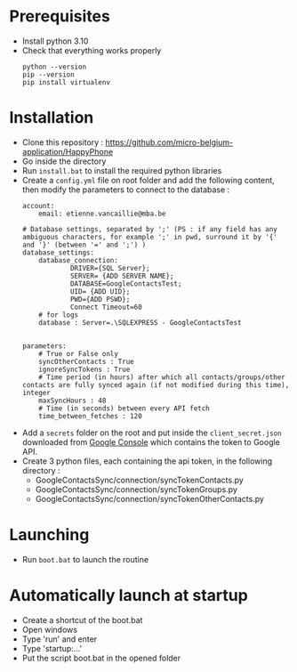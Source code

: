 # Prerequisites
- Install python 3.10
- Check that everything works properly
    ```
    python --version
    pip --version
	pip install virtualenv
    ```

# Installation
- Clone this repository : https://github.com/micro-belgium-application/HappyPhone
- Go inside the directory  
- Run `install.bat` to install the required python libraries
- Create a `config.yml` file on root folder and add the following content, then modify the parameters to connect to the database :
    ```
    account: 
        email: etienne.vancaillie@mba.be

    # Database settings, separated by ';' (PS : if any field has any ambiguous characters, for example ';' in pwd, surround it by '{' and '}' (between '=' and ';') )
    database_settings:
        database_connection:
                DRIVER={SQL Server};
                SERVER= {ADD SERVER NAME};
                DATABASE=GoogleContactsTest;
                UID= {ADD UID};
                PWD={ADD PSWD};
                Connect Timeout=60
        # for logs
        database : Server=.\SQLEXPRESS - GoogleContactsTest
    
    
    parameters:
        # True or False only   
        syncOtherContacts : True
        ignoreSyncTokens : True
        # Time period (in hours) after which all contacts/groups/other contacts are fully synced again (if not modified during this time), integer
        maxSyncHours : 48
        # Time (in seconds) between every API fetch
        time_between_fetches : 120
    ```
- Add a `secrets` folder on the root and put inside the `client_secret.json` downloaded from [Google Console](https://console.cloud.google.com/) which contains the token to Google API.
- Create 3 python files, each containing the api token, in the following directory :
    - GoogleContactsSync/connection/syncTokenContacts.py
    - GoogleContactsSync/connection/syncTokenGroups.py
    - GoogleContactsSync/connection/syncTokenOtherContacts.py

# Launching 
- Run `boot.bat` to launch the routine

# Automatically launch at startup

- Create a shortcut of the boot.bat
- Open windows
- Type 'run' and enter 
- Type 'startup:...'
- Put the script boot.bat in the opened folder